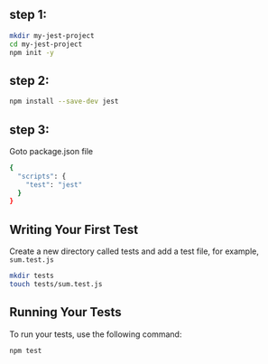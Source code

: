 ## step 1:
```bash
mkdir my-jest-project
cd my-jest-project
npm init -y
```
## step 2:
```bash
npm install --save-dev jest

```
## step 3:
Goto package.json file
```bash
{
  "scripts": {
    "test": "jest"
  }
}
```
## Writing Your First Test
Create a new directory called tests and add a test file, for example, `sum.test.js`
```bash
mkdir tests
touch tests/sum.test.js
```

## Running Your Tests
To run your tests, use the following command:
```bash
npm test
```